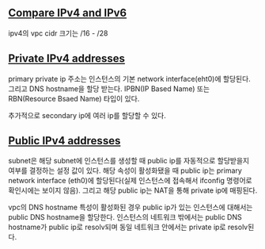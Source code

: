 ## [Compare IPv4 and IPv6](https://docs.aws.amazon.com/vpc/latest/userguide/vpc-ip-addressing.html#ipv4-ipv6-comparison)
ipv4의 vpc cidr 크기는 /16 - /28

## [Private IPv4 addresses](https://docs.aws.amazon.com/vpc/latest/userguide/vpc-ip-addressing.html#vpc-private-ipv4-addresses)
primary private ip 주소는 인스턴스의 기본 network interface(eht0)에 할당된다. 그리고 DNS hostname을 할당 받는다. IPBN(IP Based Name) 또는 RBN(Resource Bsaed Name) 타입이 있다.

추가적으로 secondary ip에 여러 ip를 할당할 수 있다.

## [Public IPv4 addresses](https://docs.aws.amazon.com/vpc/latest/userguide/vpc-ip-addressing.html#vpc-public-ipv4-addresses)
subnet은 해당 subnet에 인스턴스를 생성할 때 public ip를 자동적으로 할당받을지 여부를 결정하는 설정 값이 있다. 해당 속성이 활성화됐을 때 public ip는 primary network interface (eth0)에 할당된다(실제 인스턴스에 접속해서 ifconfig 명령어로 확인시에는 보이지 않음). 그리고 해당 public ip는 NAT을 통해 private ip에 매핑된다.

vpc의 DNS hostname 특성이 활성화된 경우 public ip가 있는 인스턴스에 대해서는 public DNS hostname을 할당한다. 인스턴스의 네트워크 밖에서는 public DNS hostname가 public ip로 resolv되며 동일 네트워크 안에서는 private ip로 resolv된다.